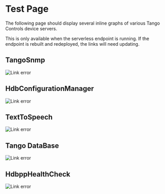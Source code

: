 # Test Page

The following page should display several inline graphs of various Tango Controls device servers. 

This is only available when the serverless endpoint is running. If the endpoint is rebuilt and redeployed, the links will need updating.

## TangoSnmp

![Link error](https://jj37pt32s7.execute-api.eu-west-1.amazonaws.com/dev/graph?url=https://gitlab.esrf.fr/accelerators/System/tangosnmp/-/raw/master/TangoSnmp.xmi&format=svg)

## HdbConfigurationManager

![Link error](https://jj37pt32s7.execute-api.eu-west-1.amazonaws.com/dev/graph?url=https://raw.githubusercontent.com/tango-controls-hdbpp/hdbpp-cm/master/src/HdbConfigurationManager.xmi&format=svg)

## TextToSpeech

![Link error](https://jj37pt32s7.execute-api.eu-west-1.amazonaws.com/dev/graph?url=https://gitlab.esrf.fr/accelerators/System/TextToSpeech/-/raw/master/TextToSpeech.xmi&format=svg)

## Tango DataBase

![Link error](https://jj37pt32s7.execute-api.eu-west-1.amazonaws.com/dev/graph?url=https://raw.githubusercontent.com/tango-controls/TangoDatabase/master/DataBase.xmi&format=svg)

## HdbppHealthCheck

![Link error](https://jj37pt32s7.execute-api.eu-west-1.amazonaws.com/dev/graph?url=https://raw.githubusercontent.com/tango-controls-hdbpp/hdbpp-timescale-project/master/components/hdbpp-health-check/src/HdbppHealthCheck.xmi&format=svg)
